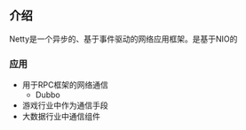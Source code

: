 

## 介绍

Netty是一个异步的、基于事件驱动的网络应用框架。是基于NIO的



### 应用

- 用于RPC框架的网络通信
  - Dubbo
- 游戏行业中作为通信手段
- 大数据行业中通信组件



